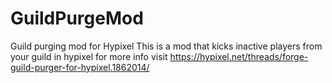 # GuildPurgeMod
Guild purging mod for Hypixel
This is a mod that kicks inactive players from your guild in hypixel
for more info visit https://hypixel.net/threads/forge-guild-purger-for-hypixel.1862014/